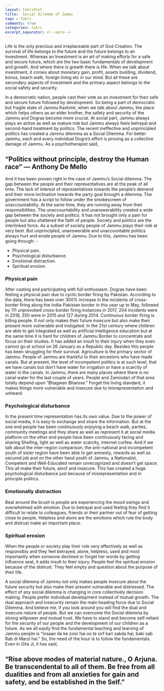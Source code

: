 ```yaml
---
layout: takriPost
title:  Social Dilemma of Jammu
tags : Takri
comments: true
categories: takri
excerpt_separator: <!--more-->
---
```


Life is the only precious and irreplaceable part of God Creation. The survival of life belongs to the future and the future belongs to an Investment. Whereas an Investment is an art of making efforts for a safe and secure future, which are the two basic fundamentals of development and growth. And where there is growth there is life. When we talk about investment, it comes about monetary gain, profit, assets building, dividend, bonus, beach walk, foreign living etc in our mind. But all these are secondary aspects of investment and the primary aspect belongs to the social safety and security.
<!--more-->

In a democratic nation, people cast their vote as an investment for their safe and secure future followed by development. So being a part of democratic but fragile state of Jammu Kashmir, when we talk about Jammu, the place which helps others as an elder brother, the safety and security of the Jammu and Dogras become more crucial. At social part, Jammu always plays an active as well as mature role but Jammu always feels betrayal and second-hand treatment by politics. The recent ineffective and unprincipled politics has created a Jammu dilemma as a Social Dilemma. For better Jammu, each and every individual Dogra’s effort is proving as a collective damage of Jammu. As a psychotherapist said,

## “Politics without principle, destroy the Human race” ― Anthony De Mello 

And it has been proven right in the case of Jammu’s Social dilemma. The gap between the people and their representatives are at the peak of all time. The lack of interest of representatives towards the people’s demand and their more inclination towards the party goal brought a dilemma. The government has a script to follow under the smokescreen of unaccountability.  At the same time, they are running away from their responsibilities. The unaccountability and unanswerability created a wide gap between the society and politics. It has not brought only a pain for people but also shattered the faith of people. Society and politics are the interlinked force. As a subset of society people of Jammu plays their role at very best. But unprincipled, unanswerable and unaccountable politics always hurt and erode people of Jammu. Due to this, Jammu has been going through: -

* Physical pain.
* Psychological disturbance.
* Emotional distraction.
* Spiritual erosion.


### Physical pain
After casting and participating with full enthusiasm. Dogras have been feeling a physical pain due to cyclic border firing by Pakistan. According to the data, there has been over 300% increase in the incidents of cross-border firing along the India-Pakistan border in this year up to May, followed by 111 unprovoked cross-border firing instances in 2017, 204 incidents were in 2016, 350 were in 2015 and 127 during 2014. Continuous border firing is killing people. It not only makes their future insecure but also make their present more vulnerable and instigated. In the 21st century where children are able to get integrated as well as artificial intelligence education but at the same time it is hard for children of Jammu Border to concentrate and focus on their studies. It has added an insult to their injury when they even cannot go at school on 26 January as a Republic day. 
Besides this people has been struggling for their survival. Agriculture is the primary sector of Jammu. People of Jammu are thankful to their ancestors who have made canals. But at present, the level of incompetent politics is at such level, that we have canals but don’t have water for irrigation or have a scarcity of water in the canals. In Jammu, there are many places where there is no canal water for the last couple of years. People and Zamindari of that area totally depend upon “Bhagwan Bharose.” Forget the living standard, it makes things more vulnerable and insecure due to misrepresentation and unheard.


### Psychological disturbance
In the present time representation has its own value. Due to the power of social media, it is easy to exchange and share the information. But at the one end people has been continuously enjoying a beach walk, parties, community meetings and they share as well as represent it at social media platform on the other end people have been continuously facing and sharing Shelling, light as well as water scarcity, internet curfew. And if we talk about the inter-region comparison, the anti-national and incompetent youth of sister region have been able to get amnesty, rewards as well as secured job and on the other hand youth of Jammu, a Nationalist, Competent and Well-Educated remain unrecognized and doesn’t get space. This all make their future, aloof and insecure. This has created a huge psychological disturbance just because of misrepresentation and in principle politics. 


### Emotionally distraction
Beat around the brush is people are experiencing the mood swings and overwhelmed with emotion. Due to betrayal and used feeling they find it difficult to relate to colleagues, friends or their partner out of fear of getting close to people. Helpless and alone are the emotions which rule the body and distrust make an important place.  


### Spiritual erosion
When the people or society play their role very effectively as well as responsibly and they feel betrayed, alone, helpless, used and most importantly when someone declined or forget her words by getting influence seat, it adds insult to their injury. People feel the spiritual erosion because of the distrust. They feel empty and question about the purpose of their life.


A social dilemma of Jammu not only makes people insecure about the future security but also make their present vulnerable and distressed. The effect of any social dilemma is changing in core collectively decision making. People prefer individual development instead of mutual growth. The dual approach and insecurity remain the main heading force due to Social Dilemma. And believe me, if you look around you will find the dual and insecure nature of people. But we can overcome the Social dilemma by strong willpower and mutual trust. We have to stand and become self-reliant for the security of our people and the development of our children as a future. As we all easily find the fundamental teaching and learning of Jammu people is “Insaan da ke zoor hai oo te sirf kari sakda hai, baki sab Rab di Marzi hai.” So, the need of the hour is to follow the fundamentals. Even in Gita Ji, it has said,

## “Rise above modes of material nature., O Arjuna. Be transcendental to all of them. Be free from all dualities and from all anxieties for gain and safety, and be established in the Self.”
